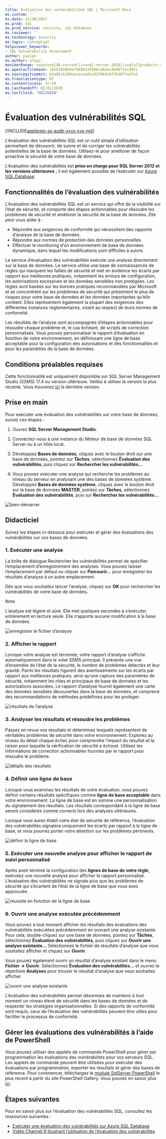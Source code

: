 ```yaml
---
title: Évaluation des vulnérabilités SQL | Microsoft Docs
ms.custom: ''
ms.date: 11/30/2017
ms.prod: sql
ms.prod_service: security, sql-database
ms.reviewer: ''
ms.technology: security
ms.topic: conceptual
helpviewer_keywords:
- SQL Vulnerability Assessment
author: yualan
ms.author: alayu
monikerRange: =azuresqldb-current||>=sql-server-2016||=sqlallproducts-allversions||>=sql-server-linux-2017||=azuresqldb-mi-current
ms.openlocfilehash: 1b56785989af969933fd96cd0aac4b99f52c9dfc
ms.sourcegitcommit: b2e81cb349eecacee91cd3766410ffb3677ad7e2
ms.translationtype: HT
ms.contentlocale: fr-FR
ms.lasthandoff: 02/01/2020
ms.locfileid: "68126850"
---
```

# <a name="sql-vulnerability-assessment"></a>Évaluation des vulnérabilités SQL

[!INCLUDE[appliesto-ss-asdb-xxxx-xxx-md](../../includes/appliesto-ss-asdb-xxxx-xxx-md.md)]

L’évaluation des vulnérabilités SQL est un outil simple d’utilisation permettant de découvrir, de suivre et de corriger les vulnérabilités potentielles de la base de données. Utilisez-le pour améliorer de façon proactive la sécurité de votre base de données.

L’évaluation des vulnérabilités est **prise en charge pour SQL Server 2012 et les versions ultérieures** ; il est également possible de l’exécuter sur [Azure SQL Database](https://docs.microsoft.com/azure/sql-database/sql-vulnerability-assessment).

## <a name="vulnerability-assessment-features"></a>Fonctionnalités de l’évaluation des vulnérabilités
L’évaluation des vulnérabilités SQL est un service qui offre de la visibilité sur l’état de sécurité, et comporte des étapes actionnables pour résoudre les problèmes de sécurité et améliorer la sécurité de la base de données. Elle peut vous aider à :
- Répondre aux exigences de conformité qui nécessitent des rapports d’analyse de la base de données. 
- Répondre aux normes de protection des données personnelles.
- Effectuer le monitoring d’un environnement de base de données dynamique, dans lequel les modifications sont difficiles à suivre.

Le service d’évaluation des vulnérabilités exécute une analyse directement sur la base de données. Le service utilise une base de connaissances de règles qui marquent les failles de sécurité et met en évidence les écarts par rapport aux meilleures pratiques, notamment les erreurs de configuration, les autorisations excessives et les données sensibles non protégées. Les règles sont basées sur les bonnes pratiques recommandées par Microsoft et se concentrent sur les problèmes de sécurité qui présentent le plus de risques pour votre base de données et les données importantes qu’elle contient. Elles représentent également la plupart des exigences des différentes instances réglementaires, visant au respect de leurs normes de conformité.

Les résultats de l’analyse sont accompagnés d’étapes actionnables pour résoudre chaque problème et, le cas échéant, de scripts de correction personnalisés. Vous pouvez personnaliser le rapport d’évaluation en fonction de votre environnement, en définissant une ligne de base acceptable pour la configuration des autorisations et des fonctionnalités et pour les paramètres de la base de données. 

## <a name="prerequisites"></a>Conditions préalables requises
Cette fonctionnalité est uniquement disponible sur SQL Server Management Studio (SSMS) 17.4 ou version ultérieure. Veillez à utiliser la version la plus récente. Vous trouverez [ici](https://docs.microsoft.com/sql/ssms/download-sql-server-management-studio-ssms) la dernière version.

## <a name="getting-started"></a>Prise en main
Pour exécuter une évaluation des vulnérabilités sur votre base de données, suivez ces étapes :
   1.   Ouvrez **SQL Server Management Studio**.

   2.   Connectez-vous à une instance du Moteur de base de données SQL Server ou à un hôte local.

   3.   Développez **Bases de données**, cliquez avec le bouton droit sur une base de données, pointez sur **Tâches**, sélectionnez **Évaluation des vulnérabilités**, puis cliquez sur **Rechercher les vulnérabilités...**

   4.   Vous pouvez exécuter une analyse qui recherche les problèmes au niveau du serveur en analysant une des bases de données système. Développez **Bases de données système**, cliquez avec le bouton droit sur la base de données **MASTER**, pointez sur **Tâches**, sélectionnez **Évaluation des vulnérabilités**, puis sur **Rechercher les vulnérabilités...**

   ![bien-démarrer](media/sql-vulnerability-assessment/1-SSMSGetStarted.png)

## <a name="tutorial"></a>Didacticiel
Suivez les étapes ci-dessous pour exécuter et gérer des évaluations des vulnérabilités sur vos bases de données.

### <a name="1-run-a-scan"></a>1. Exécuter une analyse

La boîte de dialogue Rechercher les vulnérabilités permet de spécifier l’emplacement d’enregistrement des analyses. Vous pouvez laisser l’emplacement par défaut ou cliquer sur **Parcourir...** pour enregistrer les résultats d’analyse à un autre emplacement.

Dès que vous souhaitez lancer l’analyse, cliquez sur **OK** pour rechercher les vulnérabilités de votre base de données.

  > [!NOTE]   
  > L’analyse est légère et sûre. Elle met quelques secondes à s’exécuter, entièrement en lecture seule. Elle n’apporte aucune modification à la base de données.

![enregistrer le fichier d’analyse](media/sql-vulnerability-assessment/2-ssmssavescanfile.png)

### <a name="2-view-the-report"></a>2. Afficher le rapport

Lorsque votre analyse est terminée, votre rapport d’analyse s’affiche automatiquement dans le volet SSMS principal. Il présente une vue d’ensemble de l’état de la sécurité, le nombre de problèmes détectés et leur gravité. Parmi les résultats figurent des avertissements sur les écarts par rapport aux meilleures pratiques, ainsi qu’une capture des paramètres de sécurité, notamment les rôles et principaux de base de données et les autorisations associées. Le rapport d’analyse fournit également une carte des données sensibles découvertes dans la base de données, et comprend des recommandations de méthodes prédéfinies pour les protéger.

![résultats de l’analyse](media/sql-vulnerability-assessment/3-ssmsscanresults.png)

### <a name="3-analyze-the-results-and-resolve-issues"></a>3. Analyser les résultats et résoudre les problèmes

Passez en revue vos résultats et déterminez lesquels représentent de véritables problèmes de sécurité dans votre environnement. Explorez au niveau du détail chaque échec pour comprendre l’impact du résultat et la raison pour laquelle la vérification de sécurité a échoué. Utilisez les informations de correction actionnables fournies par le rapport pour résoudre le problème.

![détails des résultats](media/sql-vulnerability-assessment/4-ssmsresultdetails.png)

### <a name="4-set-your-baseline"></a>4. Définir une ligne de base

Lorsque vous examinez les résultats de votre évaluation, vous pouvez définir certains résultats spécifiques comme **ligne de base acceptable** dans votre environnement. La ligne de base est en somme une personnalisation du signalement des résultats. Les résultats correspondant à la ligne de base seront considérés comme corrects lors des analyses ultérieures. 

Lorsque vous aurez établi votre état de sécurité de référence, l’évaluation des vulnérabilités signalera uniquement les écarts par rapport à la ligne de base, et vous pourrez porter votre attention sur les problèmes pertinents.

![définir la ligne de base](media/sql-vulnerability-assessment/5-ssmssetbaseline.png)

### <a name="5-run-a-new-scan-to-see-your-customized-tracking-report"></a>5. Exécuter une nouvelle analyse pour afficher le rapport de suivi personnalisé

Après avoir terminé la configuration des **lignes de base de votre règle**, exécutez une nouvelle analyse pour afficher le rapport personnalisé. L’évaluation des vulnérabilités ne signale plus que les problèmes de sécurité qui s’écartent de l’état de la ligne de base que vous avez approuvée.

![réussite en fonction de la ligne de base](media/sql-vulnerability-assessment/6-ssmspassperbaseline.png)

### <a name="6-open-a-previously-run-scan"></a>6. Ouvrir une analyse exécutée précédemment

Vous pouvez à tout moment afficher les résultats des évaluations des vulnérabilités exécutées précédemment en ouvrant une analyse existante. Pour cela, double-cliquez sur une base de données, pointez sur **Tâches**, sélectionnez **Évaluation des vulnérabilités**, puis cliquez sur **Ouvrir une analyse existante...**  Sélectionnez le fichier de résultats d’analyse que vous souhaitez afficher et cliquez sur **Ouvrir**. 

Vous pouvez également ouvrir un résultat d’analyse existant dans le menu **Fichier -> Ouvrir**. Sélectionnez **Évaluation des vulnérabilités...** et ouvrez le répertoire **Analyses** pour trouver le résultat d’analyse que vous souhaitez afficher.

![ouvrir une analyse existante](media/sql-vulnerability-assessment/7-ssmsopenexistingscan.png)

L’évaluation des vulnérabilités permet désormais de maintenir à tout moment un niveau élevé de sécurité dans les bases de données et de respecter les stratégies organisationnelles. Si des rapports de conformité sont requis, ceux de l’évaluation des vulnérabilités peuvent être utiles pour faciliter le processus de conformité.

## <a name="manage-vulnerability-assessments-using-powershell"></a>Gérer les évaluations des vulnérabilités à l’aide de PowerShell
Vous pouvez utiliser des applets de commande PowerShell pour gérer par programmation les évaluations des vulnérabilités pour vos serveurs SQL. Les applets de commande peuvent être utilisées pour exécuter des évaluations par programmation, exporter les résultats et gérer des bases de référence.
Pour commencer, téléchargez le [module SqlServer PowerShell](https://www.powershellgallery.com/packages/SqlServer/) le plus récent à partir du site PowerShell Gallery. Vous pouvez en savoir plus [ici](https://blogs.msdn.microsoft.com/sqlsecurity/2018/07/05/powershell-cmdlets-for-managing-sql-vulnerability-assessments/).

## <a name="next-steps"></a>Étapes suivantes
Pour en savoir plus sur l’évaluation des vulnérabilités SQL, consultez les ressources suivantes :
- [Exécuter une évaluation des vulnérabilités sur Azure SQL Database](https://docs.microsoft.com/azure/sql-database/sql-vulnerability-assessment) 
- [Vidéo Channel 9 illustrant l’utilisation de l’évaluation des vulnérabilités](https://channel9.msdn.com/Shows/Data-Exposed/Track-and-remediate-potential-database-vulnerabilities-with-SQL-Vulnerability-Assessment)


  
